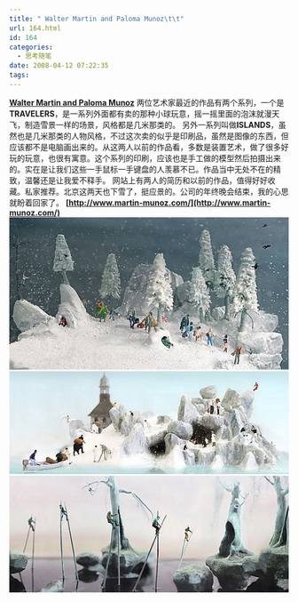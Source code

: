 ```yaml
---
title: " Walter Martin and Paloma Munoz\t\t"
url: 164.html
id: 164
categories:
  - 思考随笔
date: 2008-04-12 07:22:35
tags:
---
```


**[Walter Martin and Paloma Munoz](http://www.martin-munoz.com/)** 两位艺术家最近的作品有两个系列，一个是**TRAVELERS**，是一系列外面都有卖的那种小球玩意，摇一摇里面的泡沫就漫天飞，制造雪景一样的场景，风格都是几米那类的。 另外一系列叫做**ISLANDS**，虽然也是几米那类的人物风格，不过这次卖的似乎是印刷品，虽然是图像的东西，但应该都不是电脑画出来的。从这两人以前的作品看，多数是装置艺术，做了很多好玩的玩意，也很有寓意。这个系列的印刷，应该也是手工做的模型然后拍摄出来的。实在是让我们这些一手鼠标一手键盘的人羡慕不已。作品当中无处不在的精致，温馨还是让我爱不释手。 网站上有两人的简历和以前的作品，值得好好收藏。私家推荐。北京这两天也下雪了，挺应景的。公司的年终晚会结束，我的心思就盼着回家了。 **[http://www.martin-munoz.com/](http://www.martin-munoz.com/)** ![Walter Martin and Paloma Munoz ](../../images//2008/04/52sgfz5u.jpg) ![Walter Martin and Paloma Munoz ](../../images//2008/04/zob4s812.jpg) ![Walter Martin and Paloma Munoz ](../../images//2008/04/654sf6eo.jpg)